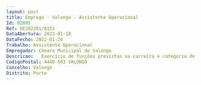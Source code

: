 ```yaml
--- 
layout: post
title: Emprego - Valongo - Assistente Operacional
Id: 92895
Ref: OE202201/0151
DataAbertura: 2022-01-10
DataFecho: 2022-01-24
Trabalho: Assistente Operacional
Empregador: Câmara Municipal de Valongo
Descricao:   Exercício de funções previstas na carreira e categoria de Assistente Operacional, conforme descrição no Anexo à Lei n.º 35 2014, de 20 de Junho nomeadamente nas seguintes atividades  função polivalente de guardar e proteger os cursos de água, passando pela vigilância, monitorização, aproximação e sensibilização no âmbito do domínio hídrico, património natural e da conservação da natureza  zelar pelo investimento público efetuado, evitando atos de vandalismo  zelar pela segurança dos utentes que usufruem dos passadiços, ciclovias, trilhos e áreas envolventes  sensibilizar e aproximar proprietários e visitantes ao rio e ao seu município  efetuar inspeções visuais das margens e do curso de água  identificar potenciais obstruções do leito  assinalar a deposição ilegal de resíduos  inspecionar e registar eventos de poluição  reportar periodicamente as ocorrências verificadas do estado do rio.
CodigoPostal: 4440-503 VALONGO
Concelho: Valongo
Distrito: Porto
--- 
```

